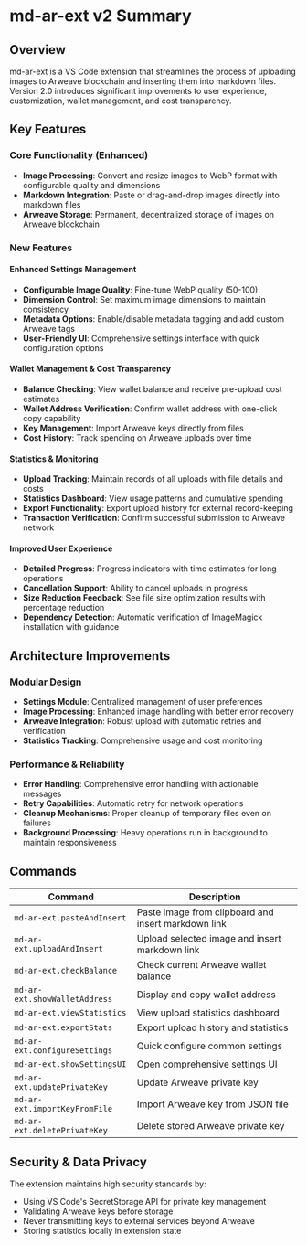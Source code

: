 # md-ar-ext v2 Summary

## Overview

md-ar-ext is a VS Code extension that streamlines the process of uploading images to Arweave blockchain and inserting them into markdown files. Version 2.0 introduces significant improvements to user experience, customization, wallet management, and cost transparency.

## Key Features

### Core Functionality (Enhanced)
- **Image Processing**: Convert and resize images to WebP format with configurable quality and dimensions
- **Markdown Integration**: Paste or drag-and-drop images directly into markdown files
- **Arweave Storage**: Permanent, decentralized storage of images on Arweave blockchain

### New Features

#### Enhanced Settings Management
- **Configurable Image Quality**: Fine-tune WebP quality (50-100)
- **Dimension Control**: Set maximum image dimensions to maintain consistency
- **Metadata Options**: Enable/disable metadata tagging and add custom Arweave tags
- **User-Friendly UI**: Comprehensive settings interface with quick configuration options

#### Wallet Management & Cost Transparency
- **Balance Checking**: View wallet balance and receive pre-upload cost estimates
- **Wallet Address Verification**: Confirm wallet address with one-click copy capability
- **Key Management**: Import Arweave keys directly from files
- **Cost History**: Track spending on Arweave uploads over time

#### Statistics & Monitoring
- **Upload Tracking**: Maintain records of all uploads with file details and costs
- **Statistics Dashboard**: View usage patterns and cumulative spending
- **Export Functionality**: Export upload history for external record-keeping
- **Transaction Verification**: Confirm successful submission to Arweave network

#### Improved User Experience
- **Detailed Progress**: Progress indicators with time estimates for long operations
- **Cancellation Support**: Ability to cancel uploads in progress
- **Size Reduction Feedback**: See file size optimization results with percentage reduction
- **Dependency Detection**: Automatic verification of ImageMagick installation with guidance

## Architecture Improvements

### Modular Design
- **Settings Module**: Centralized management of user preferences
- **Image Processing**: Enhanced image handling with better error recovery
- **Arweave Integration**: Robust upload with automatic retries and verification
- **Statistics Tracking**: Comprehensive usage and cost monitoring

### Performance & Reliability
- **Error Handling**: Comprehensive error handling with actionable messages
- **Retry Capabilities**: Automatic retry for network operations
- **Cleanup Mechanisms**: Proper cleanup of temporary files even on failures
- **Background Processing**: Heavy operations run in background to maintain responsiveness

## Commands

| Command | Description |
|---------|-------------|
| `md-ar-ext.pasteAndInsert` | Paste image from clipboard and insert markdown link |
| `md-ar-ext.uploadAndInsert` | Upload selected image and insert markdown link |
| `md-ar-ext.checkBalance` | Check current Arweave wallet balance |
| `md-ar-ext.showWalletAddress` | Display and copy wallet address |
| `md-ar-ext.viewStatistics` | View upload statistics dashboard |
| `md-ar-ext.exportStats` | Export upload history and statistics |
| `md-ar-ext.configureSettings` | Quick configure common settings |
| `md-ar-ext.showSettingsUI` | Open comprehensive settings UI |
| `md-ar-ext.updatePrivateKey` | Update Arweave private key |
| `md-ar-ext.importKeyFromFile` | Import Arweave key from JSON file |
| `md-ar-ext.deletePrivateKey` | Delete stored Arweave private key |

## Security & Data Privacy

The extension maintains high security standards by:
- Using VS Code's SecretStorage API for private key management
- Validating Arweave keys before storage
- Never transmitting keys to external services beyond Arweave
- Storing statistics locally in extension state 